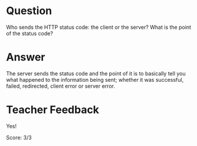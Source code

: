 # Question

Who sends the HTTP status code: the client or the server? What is the point of the status code?

# Answer

The server sends the status code and the point of it is to basically tell you what happened to the information being sent; whether it was successful, failed, redirected, client error or server error.

# Teacher Feedback

Yes!

Score: 3/3